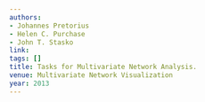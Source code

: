 ```yaml
---
authors:
- Johannes Pretorius
- Helen C. Purchase
- John T. Stasko
link:
tags: []
title: Tasks for Multivariate Network Analysis.
venue: Multivariate Network Visualization
year: 2013
---
```

